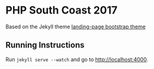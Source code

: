 # PHP South Coast 2017

Based on the Jekyll theme [landing-page bootstrap theme ](http://startbootstrap.com/templates/landing-page/)

## Running Instructions

Run `jekyll serve --watch` and go to [http://localhost:4000](http://localhost:4000).
